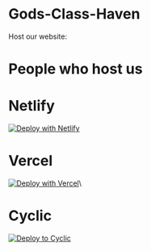 # Gods-Class-Haven
Host our website:

# People who host us

# Netlify
[![Deploy with Netlify](https://binbashbanana.github.io/deploy-buttons/buttons/remade/netlify.svg)](https://app.netlify.com/start/deploy?repository=https://github.com/Cseeya/godsclasshaven.github.io)

# Vercel
[![Deploy with Vercel](https://binbashbanana.github.io/deploy-buttons/buttons/remade/vercel.svg)](https://vercel.com/new/clone?repository-url=https%3A%2F%2Fgithub.com%2FCseeya%2Fgodsclasshaven.github.io)\

# Cyclic
[![Deploy to Cyclic](https://binbashbanana.github.io/deploy-buttons/buttons/remade/cyclic.svg)](https://app.cyclic.sh/api/app/deploy/Cseeya/godsclasshaven.github.io)

